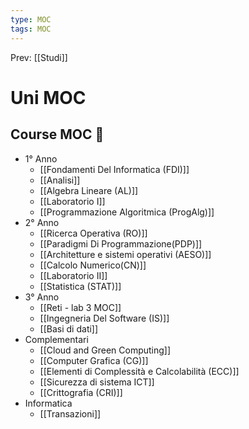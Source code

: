 ```yaml
---
type: MOC 
tags: MOC 
---
```


Prev: [[Studi]]

# Uni MOC

## Course MOC  📒
- 1° Anno
	- [[Fondamenti Del Informatica (FDI)]]
	- [[Analisi]]
	- [[Algebra Lineare (AL)]]
	- [[Laboratorio I]]
	- [[Programmazione Algoritmica (ProgAlg)]]
- 2° Anno
	- [[Ricerca Operativa (RO)]]
	- [[Paradigmi Di Programmazione(PDP)]]
	- [[Architetture e sistemi operativi (AESO)]]
	- [[Calcolo Numerico(CN)]]
	- [[Laboratorio II]]
	- [[Statistica (STAT)]]
- 3° Anno
	- [[Reti - lab 3 MOC]]
	- [[Ingegneria Del Software (IS)]]
	- [[Basi di dati]]
- Complementari
	- [[Cloud and Green Computing]]
	- [[Computer Grafica (CG)]]
	- [[Elementi di Complessità e Calcolabilità (ECC)]]
	- [[Sicurezza di sistema ICT]]
	- [[Crittografia (CRI)]]
- Informatica
	- [[Transazioni]]
